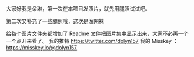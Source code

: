 大家好我是朵琳，第一次在本项目发照片，就先用腿照试试吧。

第二次又补充了一些腿照哦，这次是渔网袜

给每个图片文件夹都增加了 Readme 文件把图片集中显示出来，大家不必再一个一个点开来看了。
我的推特 https://twitter.com/dolyn157
我的 Misskey ： https://misskey.io/@dolyn157